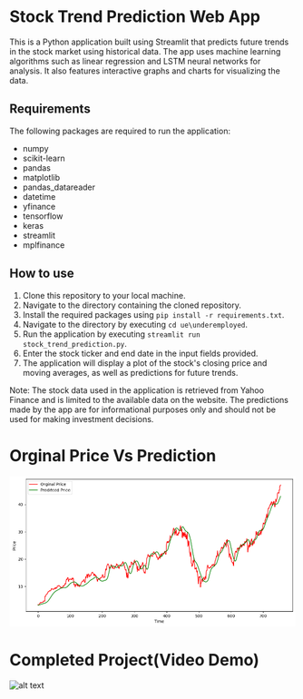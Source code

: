 # Stock Trend Prediction Web App

This is a Python application built using Streamlit that predicts future trends in the stock market using historical data. The app uses machine learning algorithms such as linear regression and LSTM neural networks for analysis. It also features interactive graphs and charts for visualizing the data.

## Requirements

The following packages are required to run the application:

- numpy
- scikit-learn
- pandas
- matplotlib
- pandas_datareader
- datetime
- yfinance
- tensorflow
- keras
- streamlit
- mplfinance

## How to use

1. Clone this repository to your local machine.
2. Navigate to the directory containing the cloned repository.
3. Install the required packages using `pip install -r requirements.txt`.
4. Navigate to the directory by executing `cd ue\underemployed`.
5. Run the application by executing `streamlit run stock_trend_prediction.py`.
6. Enter the stock ticker and end date in the input fields provided.
7. The application will display a plot of the stock's closing price and moving averages, as well as predictions for future trends.

Note: The stock data used in the application is retrieved from Yahoo Finance and is limited to the available data on the website. The predictions made by the app are for informational purposes only and should not be used for making investment decisions.

# Orginal Price Vs Prediction

<img src="https://github.com/Underemployed/Python-Stock-Trend-Prediction/blob/main/test.png">

# Completed Project(Video Demo)

![alt text]("https://github.com/Underemployed/Python-Stock-Trend-Prediction/blob/main/screenshot.png?raw=true")
